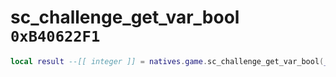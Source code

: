 # sc_challenge_get_var_bool `0xB40622F1`

```lua
local result --[[ integer ]] = natives.game.sc_challenge_get_var_bool(_unk0 --[[ integer ]], _unk1 --[[ integer ]])
```